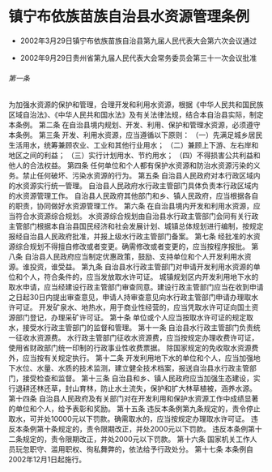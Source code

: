 # 镇宁布依族苗族自治县水资源管理条例

- 2002年3月29日镇宁布依族苗族自治县第九届人民代表大会第六次会议通过

- 2002年9月29日贵州省第九届人民代表大会常务委员会第三十一次会议批准

<!-- INFO END -->

###### 第一条

为加强水资源的保护和管理，合理开发和利用水资源，根据《中华人民共和国民族区域自治法》、《中华人民共和国水法》及有关法律法规，结合本自治县实际，制定本条例。 第二条 在自治县境内规划、开发、利用、保护和管理水资源，必须遵守本条例。 第三条 开发、利用水资源，应当遵循以下原则： （一）先满足城乡居民生活用水，统筹兼顾农业、工业和其他行业用水； （二）兼顾上下游、左右岸和地区之间的利益； （三）实行计划用水、节约用水； （四）不得损害公共利益和他人的合法权益。 第四条 任何单位和个人都有保护水资源和防治水资源污染的义务。禁止任何破坏、污染水资源的行为。 第五条 自治县人民政府对本行政区域内的水资源实行统一管理。 自治县人民政府水行政主管部门具体负责本行政区域内的水资源管理工作。 自治县人民政府其他部门和乡、镇人民政府，应当根据各自的职责，协同做好水资源管理工作。 第六条 在自治县境内开发和利用水资源，应当符合水资源综合规划。 水资源综合规划由自治县水行政主管部门会同有关行政主管部门根据本自治县国民经济和社会发展计划、城镇总体规划进行编制，按规定报经自治县人民政府批准，并报上级水行政主管部门备案。 第七条 经批准的水资源综合规划不得擅自修改或者变更。确需修改或者变更的，应当按程序报批。 第八条 自治县人民政府应当制定优惠政策，鼓励、支持单位和个人开发利用水资源。谁投资，谁受益。 第九条 自治县水行政主管部门对申请开发利用水资源的单位和个人，符合条件的，应当发放取水许可证。 城镇规划区内开发利用地下水的取水申请，应当经建设行政主管部门审查同意。建设行政主管部门应当在收到申请之日起30日内提出审查意见，申请人持审查意见向水行政主管部门申请办理取水许可证。 开发矿泉水、地热水，用于商业性经营的，应当凭取水许可证向国土资源部门登记，办理采矿许可证。 第十条 单位或个人应当按取水许可证的规定取水，接受水行政主管部门的监督和管理。 第十一条 自治县水行政主管部门负责统一征收水资源费。 水行政主管部门征收水资源费，应当按规定办理收费许可证，使用省财政部门统一印制的行政事业性收费票据。 除国家规定的免收取水资源费外，应当按有关规定执行。 第十二条 开发利用地下水的单位和个人，应当加强地下水位、水量、水质的技术监测，建立健全技术档案，报送自治县水行政主管部门，接受检查和监督。 第十三条 自治县和乡、镇人民政府应当加强生态建设，实行退耕还林还草，封山育林，防止水土流失，保护和扩大林草植被，涵养水源。 第十四条 自治县人民政府及有关部门对在开发利用和保护水资源工作中成绩显著的单位和个人，给予表彰和奖励。 第十五条 违反本条例第九条规定的，责令停止取水，可并处10000元以下罚款。确需取水的，应当按规定办理取水许可证。 违反本条例第十条规定的，责令限期改正，并处2000元以下罚款。 违反本条例第十二条规定的，责令限期改正，并处2000元以下罚款。 第十六条 国家机关工作人员玩忽职守、滥用职权、徇私舞弊的，依法给予行政处分。 第十七条 本条例自2002年12月1日起施行。
